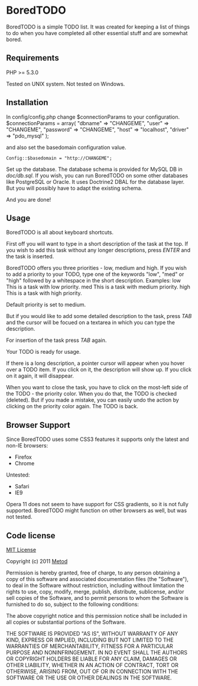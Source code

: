 BoredTODO
=========

BoredTODO is a simple TODO list. It was created for keeping a list of things to do when you have completed all other essential stuff and are somewhat bored.

Requirements
------------

PHP >= 5.3.0

Tested on UNIX system. Not tested on Windows.

Installation
------------

In config/config.php change $connectionParams to your configuration.
	$connectionParams = array(
		"dbname"   => "CHANGEME",
		"user"     => "CHANGEME",
		"password" => "CHANGEME",
		"host"     => "localhost",
		"driver"   => "pdo_mysql"
	);

and also set the basedomain configuration value.

	Config::$basedomain = "http://CHANGEME";

Set up the database. The database schema is provided for MySQL DB in _doc/db.sql_. If you wish, you can run BoredTODO on some other databases like PostgreSQL or Oracle. It uses Doctrine2 DBAL for the database layer. But you will possibly have to adapt the existing schema.

And you are done!

Usage
-----

BoredTODO is all about keyboard shortcuts.

First off you will want to type in a short description of the task at the top. If you wish to add this task without any longer descriptions, press _ENTER_ and the task is inserted.

BoredTODO offers you three priorities - low, medium and high. If you wish to add a priority to your TODO, type one of the keywords "low", "med" or "high" followed by a whitespace in the short description. Examples:
    low This is a task with low priority.
    med This is a task with medium priority.
    high This is a task with high priority.

Default priority is set to medium.

But if you would like to add some detailed description to the task, press _TAB_ and the cursor will be focued on a textarea in which you can type the description.

For insertion of the task press _TAB_ again.

Your TODO is ready for usage.

If there is a long description, a pointer cursor will appear when you hover over a TODO item. If you click on it, the description will show up. If you click on it again, it will disappear.

When you want to close the task, you have to click on the most-left side of the TODO - the priority color. When you do that, the TODO is checked (deleted). But if you made a mistake, you can easily undo the action by clicking on the priority color again. The TODO is back.

Browser Support
---------------

Since BoredTODO uses some CSS3 features it supports only the latest and non-IE browsers:

  * Firefox
  * Chrome

Untested:

  * Safari
  * IE9

Opera 11 does not seem to have support for CSS gradients, so it is not fully supported. BoredTODO might function on other browsers as well, but was not tested.

Code license
------------

[MIT License](http://www.opensource.org/licenses/mit-license.php)

Copyright (c) 2011 [Metod](http://www.metod.si/)

Permission is hereby granted, free of charge, to any person obtaining a copy
of this software and associated documentation files (the "Software"), to deal
in the Software without restriction, including without limitation the rights
to use, copy, modify, merge, publish, distribute, sublicense, and/or sell
copies of the Software, and to permit persons to whom the Software is
furnished to do so, subject to the following conditions:

The above copyright notice and this permission notice shall be included in
all copies or substantial portions of the Software.

THE SOFTWARE IS PROVIDED "AS IS", WITHOUT WARRANTY OF ANY KIND, EXPRESS OR
IMPLIED, INCLUDING BUT NOT LIMITED TO THE WARRANTIES OF MERCHANTABILITY,
FITNESS FOR A PARTICULAR PURPOSE AND NONINFRINGEMENT. IN NO EVENT SHALL THE
AUTHORS OR COPYRIGHT HOLDERS BE LIABLE FOR ANY CLAIM, DAMAGES OR OTHER
LIABILITY, WHETHER IN AN ACTION OF CONTRACT, TORT OR OTHERWISE, ARISING FROM,
OUT OF OR IN CONNECTION WITH THE SOFTWARE OR THE USE OR OTHER DEALINGS IN
THE SOFTWARE.
